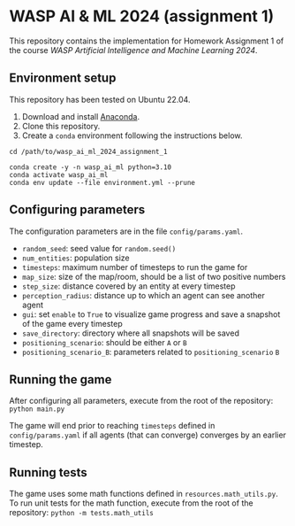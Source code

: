 # WASP AI & ML 2024 (assignment 1)

This repository contains the implementation for Homework Assignment 1 of the course _WASP Artificial Intelligence and Machine Learning 2024_.

## Environment setup

This repository has been tested on Ubuntu 22.04.

1. Download and install [Anaconda](https://www.anaconda.com/download).
2. Clone this repository.
3. Create a `conda` environment following the instructions below.

```
cd /path/to/wasp_ai_ml_2024_assignment_1

conda create -y -n wasp_ai_ml python=3.10
conda activate wasp_ai_ml
conda env update --file environment.yml --prune
```

## Configuring parameters
The configuration parameters are in the file `config/params.yaml`.

- `random_seed`: seed value for `random.seed()`
- `num_entities`: population size
- `timesteps`: maximum number of timesteps to run the game for
- `map_size`: size of the map/room, should be a list of two positive numbers
- `step_size`: distance covered by an entity at every timestep
- `perception_radius`: distance up to which an agent can see another agent
- `gui`: set `enable` to `True` to visualize game progress and save a snapshot of the game every timestep
- `save_directory`: directory where all snapshots will be saved
- `positioning_scenario`: should be either `A` or `B`
- `positioning_scenario_B`: parameters related to `positioning_scenario` `B`

## Running the game
After configuring all parameters, execute from the root of the repository: `python main.py`

The game will end prior to reaching `timesteps` defined in `config/params.yaml` if all agents (that can converge) converges by an earlier timestep.

## Running tests
The game uses some math functions defined in `resources.math_utils.py`. To run unit tests for the math function, execute from the root of the repository: `python -m tests.math_utils`
